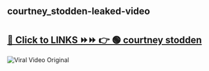 
 ## courtney_stodden-leaked-video 

# <h2><a href="https://clipsfans.com/courtney_stodden&ref=git">🔗 Click to LINKS ⏩⏩ 👉 🟢 courtney stodden </a></h2>

<a href="https://clipsfans.com/courtney_stodden&ref=git" rel="nofollow" data-target="animated-image.originalLink"><img src="https://i.ibb.co.com/xMMVF88/686577567.gif" alt="Viral Video Original" style="max-width: 100%; display: inline-block;" data-target="animated-image.originalImage"></a>
